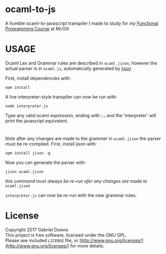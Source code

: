 # ocaml-to-js
A humble ocaml-to-javascript transpiler I made to study for my [Functional Programming Course](https://www.mcgill.ca/study/2016-2017/courses/comp-302) at McGill

# USAGE

Ocaml Lex and Grammar rules are described in `ocaml.jison`, however the actual parser is in `ocaml.js`, automatically generated by [jison](http://zaa.ch/jison/) 

First, install dependencies with:
```
npm install
```

A live interpreter-style transpiler can now be run with:
```
node interpreter.js
```

Type any valid ocaml expression, ending with `;;` and the 'interpreter' will print the javascript equivalent.
#
*Note* after any changes are made to the grammer in `ocaml.jison` the parser must be re-compiled.
First, install jison with:
```
npm install jison -g
```

Now you can generate the parser with:
```
jison ocaml.jison
```

_this command must always be re-run afer any changes are made to `ocaml.jison`_

`interpreter.js` can now be re-run with the new grammar rules.


# License

Copyright 2017 Gabriel Downs \
This project is free software, licensed under the GNU GPL. \
Please see included `LICENSE` file, or [http://www.gnu.org/licenses/](http://www.gnu.org/licenses/) for more details.
